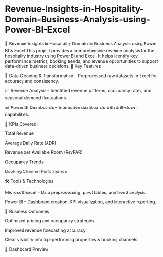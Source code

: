 # Revenue-Insights-in-Hospitality-Domain-Business-Analysis-using-Power-BI-Excel
🏨 Revenue Insights in Hospitality Domain 📊 Business Analysis using Power BI &amp; Excel  This project provides a comprehensive revenue analysis for the hospitality industry using Power BI and Excel. It helps identify key performance metrics, booking trends, and revenue opportunities to support data-driven business decisions.
🔑 Key Features

📂 Data Cleaning & Transformation – Preprocessed raw datasets in Excel for accuracy and consistency.

📈 Revenue Analysis – Identified revenue patterns, occupancy rates, and seasonal demand fluctuations.

📊 Power BI Dashboards – Interactive dashboards with drill-down capabilities.

📌 KPIs Covered:

Total Revenue

Average Daily Rate (ADR)

Revenue per Available Room (RevPAR)

Occupancy Trends

Booking Channel Performance

🛠️ Tools & Technologies

Microsoft Excel – Data preprocessing, pivot tables, and trend analysis.

Power BI – Dashboard creation, KPI visualization, and interactive reporting.

🚀 Business Outcomes

Optimized pricing and occupancy strategies.

Improved revenue forecasting accuracy.

Clear visibility into top-performing properties & booking channels.

📸 Dashboard Preview

